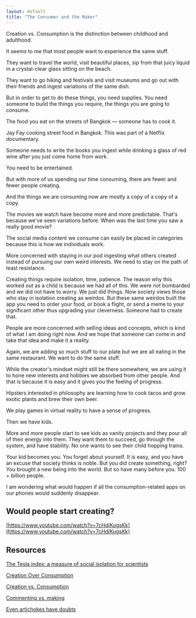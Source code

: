 ```yaml
---
layout: default
title: "The Consumer and the Maker"
---
```

Creation vs. Consumption is the distinction between childhood and adulthood.

It seems to me that most people want to experience the same stuff.

They want to travel the world, visit beautiful places, sip from that juicy liquid in a crystal-clear glass sitting on the beach.

They want to go hiking and festivals and visit museums and go out with their friends and ingest variations of the same dish.

But in order to get to do these things, you need supplies. You need someone to build the things you require, the things you are going to consume.

The food you eat on the streets of Bangkok — someone has to cook it.

Jay Fay cooking street food in Bangkok. This was part of a Netflix documentary.

Someone needs to write the books you ingest while drinking a glass of red wine after you just come home from work.

You need to be entertained.

But with more of us spending our time consuming, there are fewer and fewer people creating.

And the things we are consuming now are mostly a copy of a copy of a copy.

The movies we watch have become more and more predictable. That's because we've seen variations before. When was the last time you saw a really good movie?

The social media content we consume can easily be placed in categories because this is how we individuals work.

More concerned with staying in our pod ingesting what others created instead of pursuing our own weird interests. We need to stay on the path of least resistance.

Creating things require isolation, time, patience. The reason why this worked out as a child is because we had all of this. We were not bombarded and we did not have to worry. We just did things. Now society views those who stay in isolation creating as weirdos. But these same weirdos built the app you need to order your food, or book a flight, or send a meme to your significant other thus upgrading your cleverness. Someone had to create that.

People are more concerned with selling ideas and concepts, which is kind of what I am doing right now. And we hope that someone can come in and take that idea and make it a reality.

Again, we are adding so much stuff to our plate but we are all eating in the same restaurant. We want to do the same stuff.

While the creator's mindset might still be there somewhere, we are using it to hone new interests and hobbies we absorbed from other people. And that is because it is easy and it gives you the feeling of progress.

Hipsters interested in philosophy are learning how to cook tacos and grow exotic plants and brew their own beer.

We play games in virtual reality to have a sense of progress.

Then we have kids.

More and more people start to see kids as vanity projects and they pour all of their energy into them. They want them to succeed, go through the system, and have stability. No one wants to see their child hopping trains.

Your kid becomes you. You forget about yourself. It is easy, and you have an excuse that society thinks is noble. But you did create something, right? You brought a new being into the world. But so have many before you. 100 + billion people.

I am wondering what would happen if all the consumption-related apps on our phones would suddenly disappear.

Would people start creating?
----

[https://www.youtube.com/watch?v=7cHdiKugsKk](https://www.youtube.com/watch?v=7cHdiKugsKk)

## Resources


[The Tesla index: a measure of social isolation for scientists](http://www.acgt.me/blog/2014/7/31/the-tesla-index-a-measure-of-social-isolation-for-scientists)

[Creation Over Consumption](https://minimalism.life/journal/creation-over-consumption)

[Creation vs. Consumption](https://paranoidenough.com/2021/03/27/Creation-vs-Consumption.html#fn:1)

[Commenting vs. making](https://chiefofstuff.substack.com/p/commenting-vs-making)

[Even artichokes have doubts](https://yaledailynews.com/blog/2011/09/30/even-artichokes-have-doubts/)
